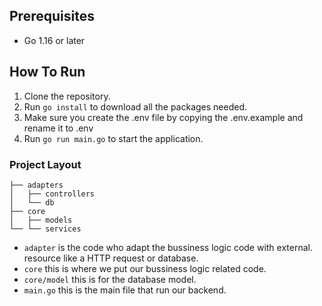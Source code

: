 ## Prerequisites

- Go 1.16 or later

## How To Run

1. Clone the repository.
2. Run `go install` to download all the packages needed.
3. Make sure you create the .env file by copying the .env.example and rename it to .env
4. Run `go run main.go` to start the application.

### Project Layout

```tree
├── adapters
│   ├── controllers
│   └── db
├── core
│   ├── models
└── └── services
```

- `adapter` is the code who adapt the bussiness logic code with external. resource like a HTTP request or database.
- `core` this is where we put our bussiness logic related code.
- `core/model` this is for the database model.
- `main.go` this is the main file that run our backend.
